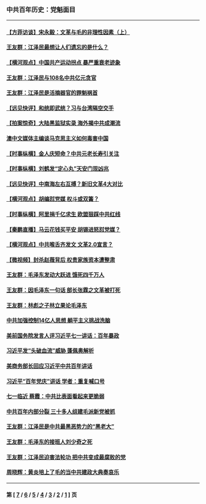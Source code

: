 ### 中共百年历史：党魁面目
---
#### [【方菲访谈】宋永毅：文革与毛的非理性因素（上）](../../pages/nf1176107/n13469956.md?02020430) 
#### [王友群：江泽民最想让人们遗忘的是什么？](../../pages/nf1176107/n13408949.md?02020430) 
#### [【横河观点】中国共产运动拐点 暴严重衰老迹象](../../pages/nf1176107/n13388333.md?02020430) 
#### [王友群：江泽民与108名中共亿元贪官](../../pages/nf1176107/n13352358.md?02020430) 
#### [王友群：江泽民是活摘器官的罪魁祸首](../../pages/nf1176107/n13336903.md?02020430) 
#### [【远见快评】和统即武统？习与台湾隔空交手](../../pages/nf1176107/n13297739.md?02020430) 
#### [【拍案惊奇】大陆黑监狱实录 海外揭中共成潮流](../../pages/nf1176107/n13288853.md?02020430) 
#### [澳中文媒体主编谈马克思主义如何毒害中国](../../pages/nf1176107/n13257387.md?02020430) 
#### [【时事纵横】金人庆短命？中共元老长寿引关注](../../pages/nf1176107/n13217934.md?02020430) 
#### [【时事纵横】刘鹤发“定心丸”天安门现凶兆](../../pages/nf1176107/n13215416.md?02020430) 
#### [【远见快评】中南海左右互搏？新旧文革4大对比](../../pages/nf1176107/n13214745.md?02020430) 
#### [【横河观点】胡编怼党媒 权斗或双簧？](../../pages/nf1176107/n13210864.md?02020430) 
#### [【时事纵横】阿里捐千亿求生 欧盟狠踩中共红线](../../pages/nf1176107/n13206431.md?02020430) 
#### [【秦鹏直播】马云花钱买平安 胡锡进怒怼党媒？](../../pages/nf1176107/n13206392.md?02020430) 
#### [【横河观点】中共喉舌齐发文 文革2.0宣言？](../../pages/nf1176107/n13201248.md?02020430) 
#### [【微视频】封杀赵薇背后 权贵家族资本遭整肃](../../pages/nf1176107/n13197798.md?02020430) 
#### [王友群：毛泽东发动大跃进 饿死四千万人](../../pages/nf1176107/n13177158.md?02020430) 
#### [王友群：因毛泽东一句话 部长张霖之文革被打死](../../pages/nf1176107/n13161711.md?02020430) 
#### [王友群：林彪之子林立果论毛泽东](../../pages/nf1176107/n13128622.md?02020430) 
#### [中共加强控制14亿人思想 躺平主义挑战洗脑](../../pages/nf1176107/n13094299.md?02020430) 
#### [美前国务院发言人评习近平七一讲话：百年暴政](../../pages/nf1176107/n13066986.md?02020430) 
#### [习近平发“头破血流”威胁 蓬佩奥解析](../../pages/nf1176107/n13063604.md?02020430) 
#### [美商务部长回应习近平中共百年讲话](../../pages/nf1176107/n13062903.md?02020430) 
#### [习近平“百年党庆”讲话 学者：重复喊口号](../../pages/nf1176107/n13061411.md?02020430) 
#### [七一临近 蔡霞：中共比表面看起来更脆弱](../../pages/nf1176107/n13056418.md?02020430) 
#### [中共百年内部分裂 三十多人组建毛派新党被抓](../../pages/nf1176107/n13044023.md?02020430) 
#### [王友群：江泽民是中共最黑恶势力的“黑老大”](../../pages/nf1176107/n13022180.md?02020430) 
#### [王友群：毛泽东的接班人刘少奇之死](../../pages/nf1176107/n12991772.md?02020430) 
#### [王友群：江泽民迫害法轮功 把中共变成最腐败的党](../../pages/nf1176107/n12947347.md?02020430) 
#### [周晓辉：黄炎培上了毛的当中共建政大典奏哀乐](../../pages/nf1176107/n12942780.md?02020430) 

---
#### 第 [ [7](./7.md?02020430) / [6](./6.md?02020430) / [5](./5.md?02020430) / [4](./4.md?02020430) / [3](./3.md?02020430) / [2](./2.md?02020430) / [1](./1.md?02020430) ] 页

